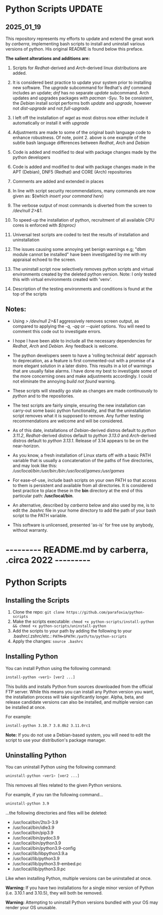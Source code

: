 # Python Scripts UPDATE
## 2025_01_19

This repository represents my efforts to update and extend the great work by _carberra_, implementing bash scripts to install and uninstall various versions of python. His original README is found below this preface.

**The salient alterations and additions are:**

1. Scripts for *Redhat*-derived and *Arch*-derived linux distributions are added.

2. It is considered best practice to update your system prior to installing new software. The *upgrade* subcommand for Redhat's *dnf* command includes an update; *dnf* has no separate *update* subcommand. Arch updates and upgrades packages with *pacman -Syu*. To be consistent, the *Debian* install script performs both *update* and *upgrade*, however not *dist-upgrade* and not *full-upgrade*.

3. I left off the installation of *wget* as most distros now either include it automatically or install it with *upgrade*

4. Adjustments are made to some of the original bash language code to enhance robustness. Of note, point 2. above is one example of the subtle bash language differences between *Redhat*, *Arch* and *Debian*

5. Code is added and modified to deal with package changes made by the python developers

6. Code is added and modified to deal with package changes made in the APT (Debian), DNF5 (Redhat) and CORE (Arch) repositories

7. Comments are added and extended in places

8. In line with script security recommendations, many commands are now given as:
$(which *insert your command here*)

9. The verbose output of most commands is diverted from the screen to */dev/null 2>&1*.

10. To speed-up the installation of python, recruitment of all available CPU cores is enforced with *$(nproc)*

11. Universal test scripts are coded to test the results of installation and uninstallation

12. The issues causing some annoying yet benign warnings e.g; "dbm module cannot be installed" have been investigated by me with my appraisal echoed to the screen.

13. The uninstall script now selectively removes python scripts and virtual environments created by the deleted python version. Note: I only tested this with virtual environments created with 'venv'.

14. Description of the testing environments and conditions is found at the top of the scripts

## Notes:

- Using *> /dev/null 2>&1* aggressively removes screen output, as compared to applying the *-q, -qq* or *--quiet* options. You will need to comment this code out to investigate errors.

- I hope I have been able to include all the necessary dependencies for *Redhat*, *Arch* and *Debian*. Any feedback is welcome.

- The python developers seem to have a 'rolling technical debt' approach to deprecation, as a feature is first commented-out with a promise of a more elegant solution in a later distro. This results in a lot of warnings that are usually false alarms. I have done my best to investigate some of the more concerning ones and make adjustments accordingly. I could not eliminate the annoying *build not found* warning.

- These scripts will steadily go stale as changes are made continuously to *python* and to the repositories.

- The test scripts are fairly simple, ensuring the new installation can carry-out some basic python functionality, and that the uninstallation script removes what it is supposed to remove. Any further testing recommendations are welcome and will be considered.

- As of this date, installations of *Debian*-derived distros default to *python 3.11.2*, *Redhat*-derived distros default to *python 3.13.0* and *Arch*-derived distros default to *python 3.13.1*. Release of 3.14 appears to be on the near-horizon.

- As you know, a fresh installation of Linux starts off with a basic PATH variable that is usually a concatenation of the paths of five directories, and may look like this: */usr/local/bin:/usr/bin:/bin:/usr/local/games:/usr/games*

- For ease-of-use, include bash scripts on your own PATH so that access to them is persistent and available from all directories. It is considered best practice to place these in the **bin** directory at the end of this particular path: **/usr/local/bin**.

- An alternative, described by *carberra* below and also used by me, is to edit the *.bashrc* file in your home directory to add the path of your bash script to the PATH variable.

- This software is unlicensed, presented 'as-is' for free use by anybody, without warranty.


# --------- README.md by carberra, .circa 2022 ---------
# Python Scripts

## Installing the Scripts

1. Clone the repo:
   `git clone https://github.com/parafoxia/python-scripts`
2. Make the scripts executable:
   `chmod +x python-scripts/install-python && chmod +x python-scripts/uninstall-python`
3. Add the scripts to your path by adding the following to your .bashrc/.zshrc/etc.:
   `PATH=$PATH:/path/to/python-scripts`
4. Apply the changes:
   `source .bashrc`

## Installing Python

You can install Python using the following command:

```sh
install-python <ver1> [ver2 ...]
```

This builds and installs Python from sources downloaded from the official FTP server.
While this means you can install any Python version you want, the installation process will take significantly longer.
Alpha, beta, and release candidate versions can also be installed, and multiple version can be installed at once.

For example:

```sh
install-python 3.10.7 3.8.0b2 3.11.0rc1
```

**Note:** If you do not use a Debian-based system, you will need to edit the script to use your distribution's package manager.

## Uninstalling Python

You can uninstall Python using the following command:

```sh
uninstall-python <ver1> [ver2 ...]
```

This removes all files related to the given Python versions.

For example, if you ran the following command...

```sh
uninstall-python 3.9
```

...the following directories and files will be deleted:

* /usr/local/bin/2to3-3.9
* /usr/local/bin/idle3.9
* /usr/local/bin/pip3.9
* /usr/local/bin/pydoc3.9
* /usr/local/bin/python3.9
* /usr/local/bin/python3.9-config
* /usr/local/lib/libpython3.9.a
* /usr/local/lib/python3.9
* /usr/local/lib/python3.9-embed.pc
* /usr/local/lib/python3.9.pc

Like when installing Python, multiple versions can be uninstalled at once.

**Warning:** If you have two installations for a single minor version of Python (i.e. 3.10.1 and 3.10.5), they will both be removed.

**Warning:** Attempting to uninstall Python versions bundled with your OS may render your OS unusable.

